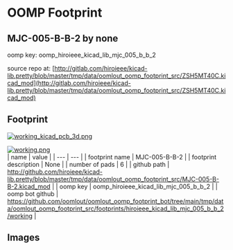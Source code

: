 # OOMP Footprint  
## MJC-005-B-B-2  by none  
  
oomp key: oomp_hiroieee_kicad_lib_mjc_005_b_b_2  
  
source repo at: [http://gitlab.com/hiroieee/kicad-lib.pretty/blob/master/tmp/data/oomlout_oomp_footprint_src/ZSH5MT40C.kicad_mod](http://gitlab.com/hiroieee/kicad-lib.pretty/blob/master/tmp/data/oomlout_oomp_footprint_src/ZSH5MT40C.kicad_mod)  
## Footprint  
  
[![working_kicad_pcb_3d.png](working_kicad_pcb_3d_600.png)](working_kicad_pcb_3d.png)  
  
[![working.png](working_600.png)](working.png)  
| name | value | 
| --- | --- | 
| footprint name | MJC-005-B-B-2 | 
| footprint description | None | 
| number of pads | 6 | 
| github path | http://github.com/hiroieee/kicad-lib.pretty/blob/master/tmp/data/oomlout_oomp_footprint_src/MJC-005-B-B-2.kicad_mod | 
| oomp key | oomp_hiroieee_kicad_lib_mjc_005_b_b_2 | 
| oomp bot github | https://github.com/oomlout/oomlout_oomp_footprint_bot/tree/main/tmp/data/oomlout_oomp_footprint_src/footprints/hiroieee_kicad_lib_mjc_005_b_b_2/working | 
## Images  
